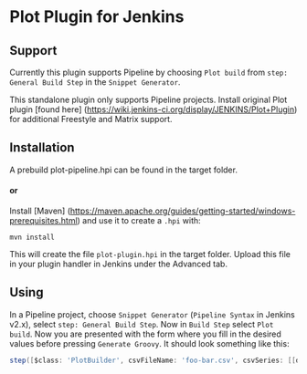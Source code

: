 # Plot Plugin for Jenkins

## Support
Currently this plugin supports Pipeline by choosing `Plot build` from `step: General Build Step` in the `Snippet Generator`.

This standalone plugin only supports Pipeline projects. Install original Plot plugin [found here] (https://wiki.jenkins-ci.org/display/JENKINS/Plot+Plugin) for additional Freestyle and Matrix support.

## Installation
A prebuild plot-pipeline.hpi can be found in the target folder.

#### or

Install [Maven] (https://maven.apache.org/guides/getting-started/windows-prerequisites.html) and use it to create a `.hpi` with:
```
mvn install
```
This will create the file `plot-plugin.hpi` in the target folder. Upload this file in your plugin handler in Jenkins under the Advanced tab.

## Using
In a Pipeline project, choose `Snippet Generator` (`Pipeline Syntax` in Jenkins v2.x), select `step: General Build Step`. Now in `Build Step` select `Plot build`. Now you are presented with the form where you fill in the desired values before pressing `Generate Groovy`. It should look something like this:
```groovy
step([$class: 'PlotBuilder', csvFileName: 'foo-bar.csv', csvSeries: [[displayTableFlag: false, exclusionValues: '', file: 'data.plot', inclusionFlag: 'OFF', url: '']], exclZero: false, group: 'Group1', keepRecords: false, logarithmic: false, numBuilds: '30', style: 'line', title: 'Title2', useDescr: false, yaxis: 'Sample', yaxisMaximum: '', yaxisMinimum: ''])
```
